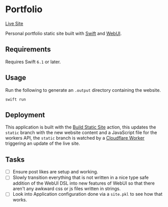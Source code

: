 # Portfolio

[Live Site](https://maclong.uk)

Personal portfolio static site built with [Swift](https://swift.org) and [WebUI](https://github.com/maclong9/web-ui). 

## Requirements

Requires Swift `6.1` or later.

## Usage

Run the following to generate an `.output` directory containing the website.

```
swift run
```

## Deployment

This application is built with the [Build Static Site](https://github.com/maclong9/portfolio/blob/main/.github/workflows/build.yml) action,
this updates the `static` branch with the new website content and a JavaScript file for the workers API, the `static` branch is watched by a [Cloudflare Worker]()
triggering an update of the live site.


## Tasks 

- [ ] Ensure post likes are setup and working.
- [ ] Slowly transition everything that is not written in a nice type safe addition of the WebUI DSL into new features of WebUI so that there aren't any awkward css or js files written in strings.
- [ ] Look into Application configuration done via a `site.pkl` to see how that works.
